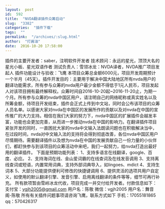 ```yaml
---
layout:  post
id:  592
title:  "NVDA翻译插件众筹启动"
slug:  "3382"
categories:  "插件下载"
tags:  ""
permalink:  "/archives/:slug.html"
author:  "打酱油"
date:  2016-10-20 17:58:00
---
```




插件的主要开发者：saber，注明软件开发者
技术顾问：永远的星光，顶顶大名的星光小板、星光双语作者
测试负责人：雪领冰龙：NVDA译者，NVDA推广项目发起人
插件功能设计与验收：飞鹰
本项目众筹总金额6000元，项目开发周期预计一个半月（45天）。插件开发目的：主要用于解决中国大陆地区所有nvda用户的翻译功能需求，所有参与众筹的nvda用户最少金额不得低于1元人民币，项目发起人对该项目拥有最终解释权。众筹时间自2016-10-20起~2016-11-20止，为期一个月。所有参与众筹的nvda中国区用户，请注明自己的网络昵称或真实姓名以及所筹金额，待项目开发结束，插件会正式上传到中文站，同时会公布该项目的众筹人员名单。以感谢大家对nvda在中国区的发展所作的贡献以及对nvda在中国的宣传推广的大力支持。相信在我们大家的努力下，nvda中国区的扩展插件会越发丰富，功能也会更加完善，从而进一步推动nvda在中国的影响力。在翻译插件项目紧张开发的同时，一直困扰大家的nvda中文输入法朗读问题也在积极解决当中，在过段时间，nvda对中文输入法的支持将会得到彻底改善，各位nvda中国区用户尽情期待。需要翻译插件以及想为nvda在中国的发展贡献自己一份力量的小伙伴们，都赶快参与到该项目的众筹活动中来吧，我们一起努力，给nvda打造出最好用的翻译插件。
下面是预期功能列表：
1、支持多语言在线翻译，google、百度、必应。
2、支持海词在线、金山爱词霸的在线查词及在线发音调用
3、支持离线查词或短语，内置常用词典，支持外部词典导入，如lingoes、mdict
4、支持生词本
5、大部分功能提供便利可修改的快捷键调用
6、提供灵活的选项共用户自定义，如使用的默认翻译引擎、发音引擎、启用离线翻译的条件等等，细节可再行补充。
所有款项暂由雪岭冰龙代收，项目完成一并交付给开发者。付款信息如下：
支付宝：vgjh2005@gmail.com
用户名：陈敬
微信：vgjh2005
用户名：舞音阁-陈敬
所有有关插件问题事项请咨询飞鹰，联系方式如下
手机：17055181865
qq：570426317